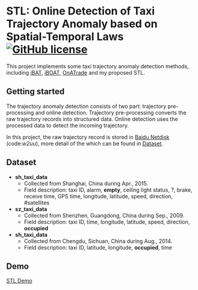 # STL: Online Detection of Taxi Trajectory Anomaly based on Spatial-Temporal Laws [![GitHub license](https://img.shields.io/badge/license-MIT-blue.svg?style=flat-square)](https://github.com/your/your-project/blob/master/LICENSE)

This project implements some taxi trajectory anomaly detection methods, including [iBAT](http://cs.nju.edu.cn/zhouzh/zhouzh.files/publication/ubicomp11.pdf), [iBOAT](http://pgembeddedsystems.com/download/java/2013-IEEE%20iBOAT%20Isolation-Based%20Online%20Anomalous%20Trajectory%20Detection.pdf), [OnATrade](http://or.nsfc.gov.cn/bitstream/00001903-5/481350/1/9913465546.pdf) and my proposed STL.

## Getting started
The trajectory anomaly detection consists of two part: trajectory pre-processing and online detection. Trajectory pre-processing converts the raw trajectory records into structured data. Online detection uses the processed data to detect the incoming trajectory.

In this project, the raw trajectory record is stored in [Baidu Netdisk](https://pan.baidu.com/s/1FlNO1CfXiyi15WLuXn_ucA) (code:*w2uu*), more detail of the which can be found in [Dataset](Dataset).

## Dataset
* **sh_taxi_data**
    + Collected from Shanghai, China during Apr., 2015.
    + Field description: taxi ID, alarm, **empty**, ceiling light status, ?, brake, receive time, GPS time, longitude, latitude, speed, direction, #satellites
* **sz_taxi_data**
    + Collected from Shenzhen, Guangdong, China during Sep., 2009.
    + Field description: taxi ID, time, longitude, latitude, speed, direction, **occupied**   
* **sh_taxi_data**
    + Collected from Chengdu, Sichuan, China during Aug., 2014.
    + Field description: taxi ID, latitude, longitude, **occupied**, time
    
## Demo
[STL Demo](http://stl.cbdog94.cn:18080/STL/)  